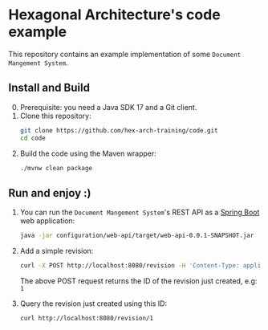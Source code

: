 # Hexagonal Architecture's code example

This repository contains an example implementation of some `Document Mangement System`.

## Install and Build
0. Prerequisite: you need a Java SDK 17 and a Git client.
1. Clone this repository:
   ```bash
   git clone https://github.com/hex-arch-training/code.git
   cd code
   ```
2. Build the code using the Maven wrapper:
    ```bash
    ./mvnw clean package
    ```
## Run and enjoy :)
1. You can run the `Document Mangement System`'s REST API as a [Spring Boot]() web application:
    ```bash
    java -jar configuration/web-api/target/web-api-0.0.1-SNAPSHOT.jar
    ```
2. Add a simple revision:
   ```bash
   curl -X POST http://localhost:8080/revision -H 'Content-Type: application/json' -d '{"documentTitle": "Title", "revisionContent": "some content"}'
   ```
   The above POST request returns the ID of the revision just created, e.g: `1`

3. Query the revision just created using this ID:
   ```bash
   curl http://localhost:8080/revision/1
   ```
